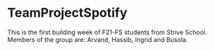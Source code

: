 # TeamProjectSpotify

This is the first building week of F21-FS students from Strive School.
Members of the group are: Arvand, Hassib, Ingrid and Busola.

